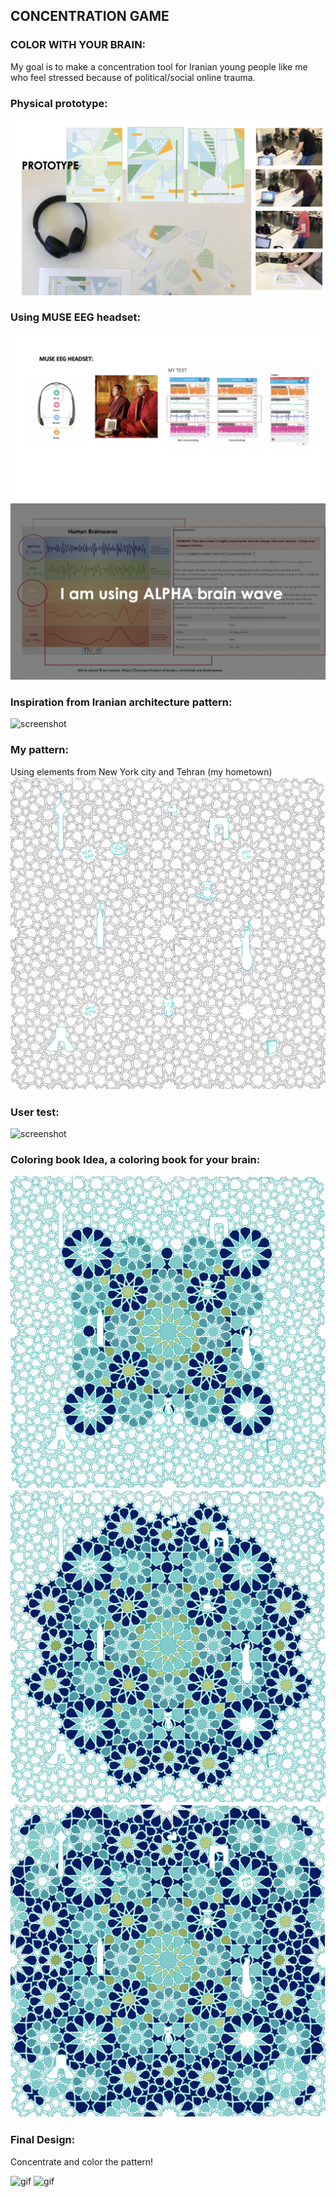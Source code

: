 ## CONCENTRATION GAME
### COLOR WITH YOUR BRAIN:

My goal is to make a concentration tool for Iranian young people like me who feel stressed because of political/social online trauma.

### Physical prototype:

![screenshot](documentation/2.png)

### Using MUSE EEG headset:

![screenshot](documentation/1.png)
![screenshot](documentation/3.png)

### Inspiration from Iranian architecture pattern:

![screenshot](documentation/4.png)

### My pattern:

Using elements from New York city and Tehran (my hometown)
![screenshot](documentation/5.jpg)

### User test:

![screenshot](documentation/5.1.jpg)

### Coloring book Idea, a coloring book for your brain:

![screenshot](documentation/6.jpg)
![screenshot](documentation/7.jpg)
![screenshot](documentation/8.jpg)

### Final Design:

Concentrate and color the pattern!

![gif](final.gif)
![gif](documentation/final2.gif)



